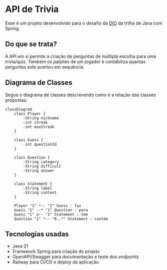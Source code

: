 # API de Trivia

Esse é um projeto desenvolvido para o desafio da [DIO](https://web.dio.me/) da trilha de Java com Spring.

## Do que se trata?

A API em si permite a criação de perguntas de múltipla escolha para uma trivia/quiz. Também os palpites de um jogador e contabiliza quantas perguntas este acertou em sequência.

## Diagrama de Classes

Segue o diagrama de classes descrevendo como é a relação das classes propostas:
```mermaid
classDiagram
    class Player {
        -String nickname
        -int streak
        -int maxStreak
    }

    class Guess {
        -int questionId
    }

    class Question {
        -String category
        -String difficult
        -String answer
    }

    class Statement {
        -String label
        -String content
    }

    Player "1" *-- "1" Guess : faz
    Guess "1" --* "1" Question : para
    Guess "1" o-- "1" Statement : tem
    Question "1" *-- "0..*" Statement : contém
```

## Tecnologias usadas

- Java 21
- Framework Spring para criação do projeto
- OpenAPI/Swagger para documentação e teste dos *endpoints*
- Railway para CI/CD e deploy da aplicação


